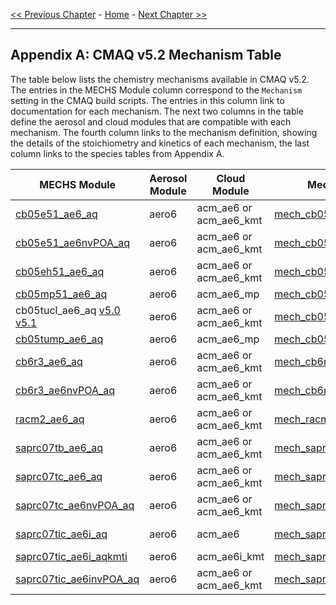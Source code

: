 <!-- BEGIN COMMENT -->

[<< Previous Chapter](CMAQ_OGD_ch13_support.md) - [Home](README.md) - [Next Chapter >>](CMAQ_OGD_glossary.md)

<!-- END COMMENT -->

* * *

## Appendix A: CMAQ v5.2 Mechanism Table 
The table below lists the chemistry mechanisms available in CMAQ v5.2.  The entries in the MECHS Module column correspond to the `Mechanism` setting in the CMAQ build scripts. The entries in this column link to documentation for each mechanism.   The next two columns in the table define the aerosol and cloud modules that are compatible with each mechanism. The fourth column links to the mechanism definition, showing the details of the stoichiometry and kinetics of each mechanism, the last column links to the species tables from Appendix A.

|**MECHS Module**|**Aerosol Module**|**Cloud Module**|**Mechanism Definition**|**Species Table**|
|---|---|---|---|---|
| [cb05e51_ae6_aq](https://www.airqualitymodeling.org/index.php/CMAQ_v5.1_CB05_updates) | aero6 | acm_ae6 or acm_ae6_kmt|[mech_cb05e51_ae6_aq.def](../../CCTM/src/MECHS/cb05e51_ae6_aq/mech_cb05e51_ae6_aq.def)|[**Table A1**](./Appendix_A/cb05e51_ae6_aq/cb05e51_ae6_aq_species_table.md)|
| [cb05e51_ae6nvPOA_aq](SemiVolPOA_pcSOA.md) | aero6 | acm_ae6 or acm_ae6_kmt|[mech_cb05e51_ae6nvPOA_aq.def](../../CCTM/src/MECHS/cb05e51_ae6nvPOA_aq/mech_cb05e51_ae6nvPOA_aq.def) | |
| [cb05eh51_ae6_aq](Halogen_Chemistry.md) | aero6 | acm_ae6 or acm_ae6_kmt| [mech_cb05eh51_ae6_aq.def](../../CCTM/src/MECHS/cb05eh51_ae6_aq/mech_cb05eh51_ae6_aq.def) | |
| [cb05mp51_ae6_aq](https://www.airqualitymodeling.org/index.php/CMAQ_v5.1_cb05mp51_ae6_aq) | aero6 | acm_ae6_mp|[mech_cb05mp51_ae6_aq.def](../../CCTM/src/MECHS/cb05mp51_ae6_aq/mech_cb05mp51_ae6_aq.def) | |
| cb05tucl_ae6_aq [v5.0](https://www.airqualitymodeling.org/index.php/CMAQv5.0_Chemistry_Notes#CB05TUCL) [v5.1](https://www.airqualitymodeling.org/index.php/CMAQ_v5.1_CB05_updates#CB05tucl_Mechanism_Updates) | aero6 | acm_ae6 or acm_ae6_kmt|[mech_cb05tucl_ae6_aq.def](../../CCTM/src/MECHS/cb05tucl_ae6_aq/mech_cb05tucl_ae6_aq.def) |[**Table A2**](./Appendix_A/cb05tucl/cb05tucl_species_table.md)|
| [cb05tump_ae6_aq](https://www.airqualitymodeling.org/index.php/CMAQ_v5.1_cb05tump_ae6_aq) | aero6 | acm_ae6_mp|[mech_cb05tump_ae6_aq.def](../../CCTM/src/MECHS/cb05tump_ae6_aq/mech_cb05tump_ae6_aq.def) | |
| [cb6r3_ae6_aq](CB6_release_notes.md) | aero6 | acm_ae6 or acm_ae6_kmt| [mech_cb6r3_ae6_aq.def](../../CCTM/src/MECHS/cb6r3_ae6_aq/mech_cb6r3_ae6_aq.def) |[**Table A3**](./Appendix_A/cb6r3_ae6_aq/CB6_species_table.md)|
| [cb6r3_ae6nvPOA_aq](SemiVolPOA_pcSOA.md) | aero6 | acm_ae6 or acm_ae6_kmt|[mech_cb6r3_ae6nvPOA_aq.def](../../CCTM/src/MECHS/cb6r3_ae6nvPOA_aq/mech_cb6r3_ae6nvPOA_aq.def) | |
| [racm2_ae6_aq](https://www.airqualitymodeling.org/index.php/CMAQv5.0.2_gas-phase_chemistry#New_Mechanism:_RACM2) | aero6 | acm_ae6 or acm_ae6_kmt|[mech_racm2_ae6_aq.def](../../CCTM/src/MECHS/racm2_ae6_aq/mech_racm2_ae6_aq.def) |[**Table A4**](./Appendix_A/racm2_ae6_aq/racm2_ae6_aq_species_table.md)|
| [saprc07tb_ae6_aq](https://www.airqualitymodeling.org/index.php/CMAQv5.0_Chemistry_Notes#SAPRC07T) | aero6 | acm_ae6 or acm_ae6_kmt|[mech_saprc07tb_ae6_aq.def](../../CCTM/src/MECHS/saprc07tb_ae6_aq/mech_saprc07tb_ae6_aq.def) |[**Table A5**](./Appendix_A/saprc07tb_ae6_aq/saprc07tb_ae6_aq_species_table.md)|
| [saprc07tc_ae6_aq](https://www.airqualitymodeling.org/index.php/CMAQv5.0_Chemistry_Notes#SAPRC07T) | aero6 | acm_ae6 or acm_ae6_kmt| [mech_saprc07tc_ae6_aq.def](../../CCTM/src/MECHS/saprc07tc_ae6_aq/mech_saprc07tc_ae6_aq.def) |[**Table A6**](./Appendix_A/saprc07tc_ae6_aq/saprc07tc_ae6_aq_species_table.md)|
| [saprc07tc_ae6nvPOA_aq](SemiVolPOA_pcSOA.md) | aero6 | acm_ae6 or acm_ae6_kmt|[mech_saprc07tc_ae6nvPOA_aq.def](../../CCTM/src/MECHS/saprc07tc_ae6nvPOA_aq/mech_saprc07tc_ae6nvPOA_aq.def) | |
| [saprc07tic_ae6i_aq](https://www.airqualitymodeling.org/index.php/CMAQ_v5.1_SAPRC07tic_AE6i) | aero6 | acm_ae6|[mech_saprc07tic_ae6i_aq.def](../../CCTM/src/MECHS/saprc07tic_ae6i_aq/mech_saprc07tic_ae6i_aq.def) |[**Table A7**](./Appendix_A/saprc07tic_ae6i_aq/saprc07tic_ae6i_aq_species_table.md)|
| [saprc07tic_ae6i_aqkmti](https://www.airqualitymodeling.org/index.php/CMAQv5.1_Aqueous_Chemistry#Additional_options_associated_with_AQCHEM-KMT.28I.29) | aero6 | acm_ae6i_kmt|[mech_saprc07tic_ae6i_aqkmti.def](../../CCTM/src/MECHS/saprc07tic_ae6i_aqkmti/mech_saprc07tic_ae6i_aq.def) | |
| [saprc07tic_ae6invPOA_aq](SemiVolPOA_pcSOA.md) | aero6 | acm_ae6 or acm_ae6_kmt|[mech_saprc07tic_ae6invPOA_aq.def](../../CCTM/src/MECHS/saprc07tic_ae6invPOA_aq/mech_saprc07tic_ae6invPOA_aq.def) | |
